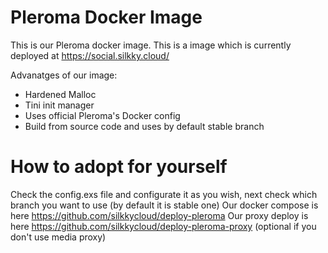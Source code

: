 # Pleroma Docker Image

This is our Pleroma docker image. This is a image which is currently deployed at https://social.silkky.cloud/

Advanatges of our image:
- Hardened Malloc
- Tini init manager
- Uses official Pleroma's Docker config
- Build from source code and uses by default stable branch

# How to adopt for yourself
Check the config.exs file and configurate it as you wish, next check which branch you want to use (by default it is stable one)
Our docker compose is here https://github.com/silkkycloud/deploy-pleroma
Our proxy deploy is here https://github.com/silkkycloud/deploy-pleroma-proxy (optional if you don't use media proxy)
